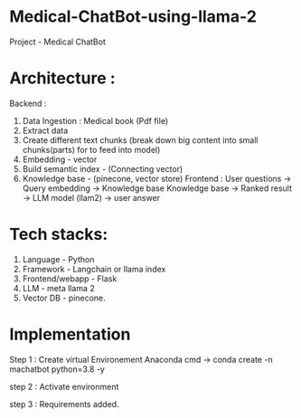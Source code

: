 # Medical-ChatBot-using-llama-2

Project - Medical ChatBot

# Architecture : 

Backend :
1) Data Ingestion : Medical book (Pdf file)
2) Extract data
3) Create different text chunks (break down big content into small chunks(parts) for to feed into model)
4) Embedding - vector
5) Build semantic index - (Connecting vector)
6) Knowledge base - (pinecone, vector store)
Frontend :
User questions -> Query embedding -> Knowledge base
Knowledge base -> Ranked result -> LLM model (llam2) -> user answer


# Tech stacks:
1) Language - Python
2) Framework - Langchain or llama index
3) Frontend/webapp - Flask
4) LLM - meta llama 2
5) Vector DB - pinecone.

# Implementation

Step 1 : Create virtual Environement 
Anaconda cmd -> conda create -n machatbot python=3.8 -y

step 2 : Activate environment

step 3 : Requirements added.